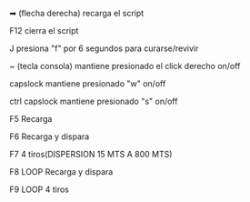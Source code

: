 ➡ (flecha derecha)  recarga el script

F12 cierra el script

J presiona "f" por 6 segundos para curarse/revivir

~ (tecla consola) mantiene presionado el click derecho on/off

capslock mantiene presionado "w" on/off

ctrl capslock mantiene presionado "s" on/off

 
F5 Recarga

F6  Recarga y dispara

F7 4 tiros(DISPERSION 15 MTS A 800 MTS)

F8 LOOP Recarga y dispara

F9 LOOP 4 tiros
